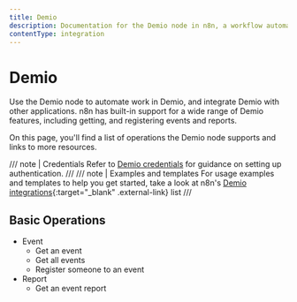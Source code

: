 ```yaml
---
title: Demio
description: Documentation for the Demio node in n8n, a workflow automation platform. Includes details of operations and configuration, and links to examples and credentials information.
contentType: integration
---
```


# Demio

Use the Demio node to automate work in Demio, and integrate Demio with other applications. n8n has built-in support for a wide range of Demio features, including getting, and registering events and reports.

On this page, you'll find a list of operations the Demio node supports and links to more resources.

/// note | Credentials
Refer to [Demio credentials](/integrations/builtin/credentials/demio/) for guidance on setting up authentication. 
///
/// note | Examples and templates
For usage examples and templates to help you get started, take a look at n8n's [Demio integrations](https://n8n.io/integrations/demio/){:target="_blank" .external-link} list
///

## Basic Operations

* Event
    * Get an event
    * Get all events
    * Register someone to an event
* Report
    * Get an event report

